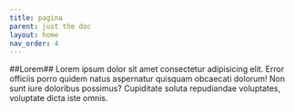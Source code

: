 ```yaml
---
title: pagina
parent: just the doc
layout: home
nav_order: 4
---
```

##Lorem##
    Lorem ipsum dolor sit amet consectetur adipisicing elit. Error officiis porro quidem natus aspernatur quisquam obcaecati dolorum! Non sunt iure doloribus possimus? Cupiditate soluta repudiandae voluptates, voluptate dicta iste omnis.
